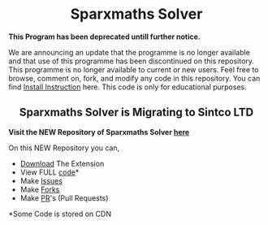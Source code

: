 <h1 align="center">Sparxmaths Solver</h1>

**This Program has been deprecated untill further notice.**

We are announcing an update that the programme is no longer available and that use of this programme has been discontinued on this repository. This programme is no longer available to current or new users.
Feel free to browse, comment on, fork, and modify any code in this repository. You can find [Install Instruction](https://github.com/SintcoLTD/sparxmaths#installation) here. This code is only for educational purposes.


<h2 align="center">Sparxmaths Solver is Migrating to Sintco LTD</h2>

**Visit the NEW Repository of Sparxmaths Solver [here](https://github.com/SintcoLTD/sparxmaths)**



On this NEW Repository you can,

- [Download](https://github.com/SintcoLTD/sparxmaths/archive/refs/heads/main.zip) The Extension
- View FULL [code](https://github.com/SintcoLTD/sparxmaths/)*
- Make [Issues](https://github.com/SintcoLTD/sparxmaths/issues/new)
- Make [Forks](https://github.com/SintcoLTD/sparxmaths/fork)
- Make [PR](https://github.com/SintcoLTD/sparxmaths/pulls)'s (Pull Requests)


*Some Code is stored on CDN
